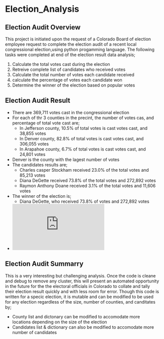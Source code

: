 # Election_Analysis

## Election Audit Overview
This project is initiated upon the request of a Colorado Board of election employee request to complete the election audit of a recent local congressional election,using python progamming language. The following tasks were completed at end of the election result data analysis;

1. Calculate the total votes cast during the election
2. Retreive complete list of candidates who received votes
3. Calculate the total number of votes each candidate received
4. calculate the percentage of votes each candidate won
5. Determine the winner of the election based on popular votes

## Election Audit Result
- There are 369,711 votes cast in the congressional election
- For each of thr 3 counties in the precint, the number of votes cas, and percentage of total vote cast are;
  * In Jefferson county, 10.5% of total votes is cast votes cast, and 38,855 votes
  * In Denver county, 82.8% of total votes is cast votes cast, and 306,055 votes
  * In Arapahoe county, 6.7% of total votes is cast votes cast, and 24,801 votes
- Denver is the county with the lagest number of votes
- The candidates results are;
  * Charles casper Stockham received 23.0% of the total votes and 85,213 votes
  * Diana DeGette received 73.8% of the total votes and 272,892 votes
  * Raymon Anthony Doane received 3.1% of the total votes and 11,606 votes
- The winner of the election is;
  * Diana DeGette, who received 73.8% of votes and 272,892 votes
- ![Election_Analysis_Results](https://github.com/Omodayo/Election_Analysis/blob/main/analysis/election_analysis.txt)

## Election Audit Summarry
This is a very interesting but challenging analysis. Once the code is cleane and debug to remove any cluster, this will present an automated opportunity in the future for the the electoral officials in Colorado to collate and tally their election result quickly and with less room for error. Though this code is written for a specic election, it is mutable and can be modified to be used for any election regardless of the size, number of counties, and canditates by;
  * County list and dictonary can be modified to accomodate more locations depending on the size of the election
  * Candidates list & dictionary can also be modified to accomodate more number of candidates
